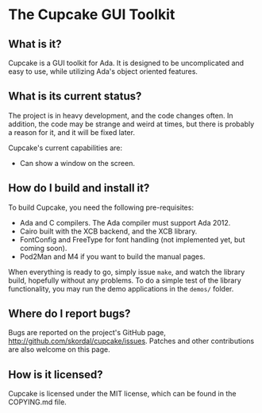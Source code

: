 The Cupcake GUI Toolkit
=======================

What is it?
-----------

Cupcake is a GUI toolkit for Ada. It is designed to be uncomplicated and easy to use, while utilizing Ada's object oriented features.

What is its current status?
---------------------------------------

The project is in heavy development, and the code changes often. In addition, the code may be strange and weird at times, but there is probably a reason for it, and it will be fixed later.

Cupcake's current capabilities are:
* Can show a window on the screen.

How do I build and install it?
------------------------------

To build Cupcake, you need the following pre-requisites:
* Ada and C compilers. The Ada compiler must support Ada 2012.
* Cairo built with the XCB backend, and the XCB library.
* FontConfig and FreeType for font handling (not implemented yet, but coming soon).
* Pod2Man and M4 if you want to build the manual pages.

When everything is ready to go, simply issue `make`, and watch the library build, hopefully without any problems. To do a simple test of the library functionality, you may run the demo applications in the `demos/` folder.

Where do I report bugs?
-----------------------

Bugs are reported on the project's GitHub page, <http://github.com/skordal/cupcake/issues>. Patches and other contributions are also welcome on this page.

How is it licensed?
-------------------

Cupcake is licensed under the MIT license, which can be found in the COPYING.md file.


